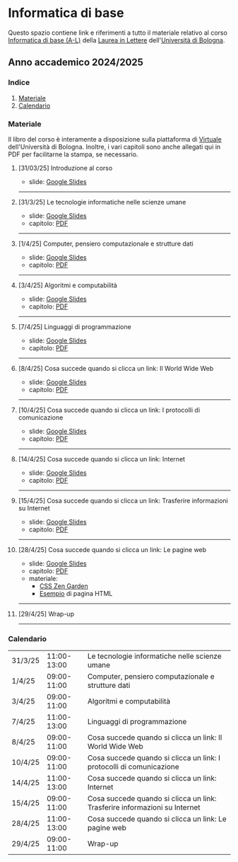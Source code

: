 # Informatica di base

Questo spazio contiene link e riferimenti a tutto il materiale relativo al corso [Informatica di base (A-L)](https://www.unibo.it/it/didattica/insegnamenti/insegnamento/2024/458983) della [Laurea in Lettere](https://corsi.unibo.it/laurea/lettere) dell'[Università di Bologna](http://www.unibo.it).


## Anno accademico 2024/2025

### Indice

1. [Materiale](#materiale)
2. [Calendario](#calendario)

### Materiale

Il libro del corso è interamente a disposizione sulla piattaforma di [Virtuale](https://virtuale.unibo.it) dell'Università di Bologna. Inoltre, i vari capitoli sono anche allegati qui in PDF per facilitarne la stampa, se necessario.

1. [31/03/25] Introduzione al corso
   * slide: [Google Slides](https://tinyurl.com/bi1819-00)
   <hr />

2. [31/3/25] Le tecnologie informatiche nelle scienze umane
   * slide: [Google Slides](https://tinyurl.com/bi1819-09)
   * capitolo: [PDF](https://basic-inf.github.io/2024-2025/chapters/09.pdf)
    <hr />
   
3. [1/4/25] Computer, pensiero computazionale e strutture dati
   * slide: [Google Slides](https://tinyurl.com/bi1819-01)
   * capitolo: [PDF](https://basic-inf.github.io/2024-2025/chapters/01.pdf)
   <hr />

4. [3/4/25] Algoritmi e computabilità
   * slide: [Google Slides](https://tinyurl.com/bi1819-02)
   * capitolo: [PDF](https://basic-inf.github.io/2024-2025/chapters/02.pdf)
   <hr />

5. [7/4/25] Linguaggi di programmazione
   * slide: [Google Slides](https://tinyurl.com/bi1819-03)
   * capitolo: [PDF](https://basic-inf.github.io/2024-2025/chapters/03.pdf)
   <hr />

6. [8/4/25] Cosa succede quando si clicca un link: Il World Wide Web
   * slide: [Google Slides](https://tinyurl.com/bi1819-04)
   * capitolo: [PDF](https://basic-inf.github.io/2024-2025/chapters/04.pdf)
   <hr />

7. [10/4/25] Cosa succede quando si clicca un link: I protocolli di comunicazione
   * slide: [Google Slides](https://tinyurl.com/bi1819-05)
   * capitolo: [PDF](https://basic-inf.github.io/2024-2025/chapters/05.pdf)
   <hr />

8. [14/4/25] Cosa succede quando si clicca un link: Internet
   * slide: [Google Slides](https://tinyurl.com/bi1819-06)
   * capitolo: [PDF](https://basic-inf.github.io/2024-2025/chapters/06.pdf)
   <hr />

9. [15/4/25] Cosa succede quando si clicca un link: Trasferire informazioni su Internet
   * slide: [Google Slides](https://tinyurl.com/bi1819-07)
   * capitolo: [PDF](https://basic-inf.github.io/2024-2025/chapters/07.pdf)
   <hr />

10. [28/4/25] Cosa succede quando si clicca un link: Le pagine web
    * slide: [Google Slides](https://tinyurl.com/bi1819-08)
    * capitolo: [PDF](https://basic-inf.github.io/2024-2025/chapters/08.pdf)
    * materiale:
      * [CSS Zen Garden](http://www.csszengarden.com/)
      * [Esempio](https://basic-inf.github.io/2024-2025/material/example.html) di pagina HTML
    <hr />

11. [29/4/25] Wrap-up
    <hr />


### Calendario

<table>
  <tr><td>31/3/25</td><td>11:00-13:00</td><td>Le tecnologie informatiche nelle scienze umane</td></tr>
  <tr><td>1/4/25</td><td>09:00-11:00</td><td>Computer, pensiero computazionale e strutture dati</td></tr>
  <tr><td>3/4/25</td><td>09:00-11:00</td><td>Algoritmi e computabilità</td></tr>
  <tr><td>7/4/25</td><td>11:00-13:00</td><td>Linguaggi di programmazione</td></tr>
  <tr><td>8/4/25</td><td>09:00-11:00</td><td>Cosa succede quando si clicca un link: Il World Wide Web</td></tr>
  <tr><td>10/4/25</td><td>09:00-11:00</td><td>Cosa succede quando si clicca un link: I protocolli di comunicazione</td></tr>
  <tr><td>14/4/25</td><td>11:00-13:00</td><td>Cosa succede quando si clicca un link: Internet</td></tr>
  <tr><td>15/4/25</td><td>09:00-11:00</td><td>Cosa succede quando si clicca un link: Trasferire informazioni su Internet</td></tr>
  <tr><td>28/4/25</td><td>11:00-13:00</td><td>Cosa succede quando si clicca un link: Le pagine web</td></tr>
  <tr><td>29/4/25</td><td>09:00-11:00</td><td>Wrap-up</td></tr>
</table>
    
